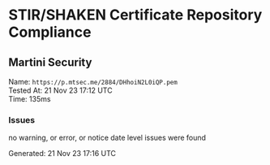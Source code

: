 # STIR/SHAKEN Certificate Repository Compliance

## Martini Security

Name: `https://p.mtsec.me/2884/DHhoiN2L0iQP.pem`\
Tested At: 21 Nov 23 17:12 UTC\
Time: 135ms

### Issues

no warning, or error, or notice date level issues were found

Generated: 21 Nov 23 17:16 UTC